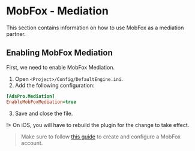 # MobFox - Mediation
This section contains information on how to use MobFox as a mediation partner.

## Enabling MobFox Mediation
First, we need to enable MobFox Mediation. 
1. Open `<Project>/Config/DefaultEngine.ini`.
2. Add the following configuration:
```ini
[AdsPro.Mediation]
EnableMobFoxMediation=true
```
3. Save and close the file.

!> On iOS, you will have to rebuild the plugin for the change to take effect.

> Make sure to follow [this guide](https://developers.google.com/admob/ios/mediation/mobfox#configure_mediation_settings_for_your_ad_unit) to create and configure a MobFox account.
